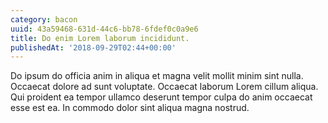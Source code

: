 ```yaml
---
category: bacon
uuid: 43a59468-631d-44c6-bb78-6fdef0c0a9e6
title: Do enim Lorem laborum incididunt.
publishedAt: '2018-09-29T02:44+00:00'
---
```


Do ipsum do officia anim in aliqua et magna velit mollit minim sint nulla. Occaecat dolore ad sunt voluptate. Occaecat laborum Lorem cillum aliqua. Qui proident ea tempor ullamco deserunt tempor culpa do anim occaecat esse est ea. In commodo dolor sint aliqua magna nostrud.
